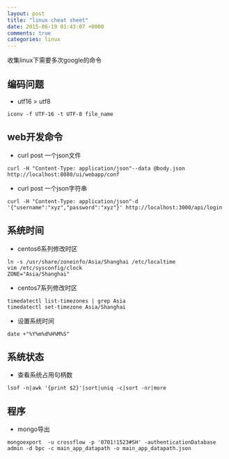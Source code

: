 ```yaml
---
layout: post
title: "linux cheat sheet"
date: 2015-06-19 01:43:07 +0000
comments: true
categories: linux
---
```


收集linux下需要多次google的命令

## 编码问题

* utf16 > utf8

```
iconv -f UTF-16 -t UTF-8 file_name
```

## web开发命令

* curl post 一个json文件

```
curl -H "Content-Type: application/json"--data @body.json http://localhost:8080/ui/webapp/conf
```

* curl post 一个json字符串

```
curl -H "Content-Type: application/json"-d '{"username":"xyz","password":"xyz"}' http://localhost:3000/api/login
```

## 系统时间

* centos6系列修改时区

```
ln -s /usr/share/zoneinfo/Asia/Shanghai /etc/localtime
vim /etc/sysconfig/clock
ZONE="Asia/Shanghai"
```

* centos7系列修改时区

```
timedatectl list-timezones | grep Asia
timedatectl set-timezone Asia/Shanghai
```

* 设置系统时间

```
date +"%Y%m%d%H%M%S"
```

## 系统状态

* 查看系统占用句柄数

```
lsof -n|awk '{print $2}'|sort|uniq -c|sort -nr|more
```

## 程序

* mongo导出

```
mongoexport  -u crossflow -p '0701!1523#SH' -authenticationDatabase admin -d bpc -c main_app_datapath -o main_app_datapath.json
```
